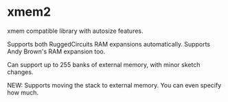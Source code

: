 xmem2
=====

xmem compatible library with autosize features.

Supports both RuggedCircuits RAM expansions automatically.
Supports Andy Brown's RAM expansion too.

Can support up to 255 banks of external memory, with minor sketch changes.

NEW: Supports moving the stack to external memory.
     You can even specify how much.
